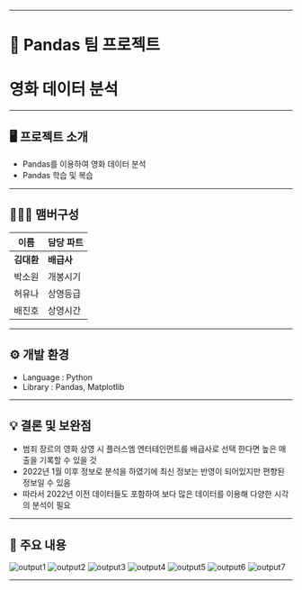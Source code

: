 ----------------------------------------------------------
# 🚩 Pandas 팀 프로젝트
# **영화 데이터 분석**
----------------------------------------------------------

## 🖥️ 프로젝트 소개
- Pandas를 이용하여 영화 데이터 분석
- Pandas 학습 및 복습
----------------------------------------------------------


## 🧑‍🤝‍🧑 맴버구성

| 이름 | 담당 파트 |
|---|---|
| **김대환**  | **배급사** |  
| 박소원  | 개봉시기 |  
| 허유나  | 상영등급 |  
| 배진호  | 상영시간 |  


----------------------------------------------------------

## ⚙️ 개발 환경
- Language : Python
- Library : Pandas, Matplotlib 

----------------------------------------------------------
## 💡 결론 및 보완점

- 범죄 장르의 영화 상영 시 플러스엠 엔터테인먼트를 배급사로 선택 한다면 높은 매출을 기록할 수 있을 것
- 2022년 1월 이후 정보로 분석을 하였기에 최신 정보는 반영이 되어있지만 편향된 정보일 수 있음
- 따라서 2022년 이전 데이터들도 포함하여 보다 많은 데이터를 이용해 다양한 시각의 분석이 필요

----------------------------------------------------------
## 📌 주요 내용
![output1](https://github.com/mansa97/KDT-4/assets/64315458/7076f8b2-8388-4c9c-9516-e2a82ddba6b9)
![output2](https://github.com/mansa97/KDT-4/assets/64315458/ddb25bab-3444-4d3a-a2fd-8407d61a114f)
![output3](https://github.com/mansa97/KDT-4/assets/64315458/5adcbf0c-2467-4587-bb87-46425e5b1b2b)
![output4](https://github.com/mansa97/KDT-4/assets/64315458/cce57cc8-8eac-4b14-ba8f-96e9377cfded)
![output5](https://github.com/mansa97/KDT-4/assets/64315458/0ab3075d-ad82-4f29-b46a-991865e82985)
![output6](https://github.com/mansa97/KDT-4/assets/64315458/ecf17648-2635-4a52-b54d-7fdf1775cd48)
![output7](https://github.com/mansa97/KDT-4/assets/64315458/ddcb5a6b-5783-47e3-8e08-4c7aad879df5)

----------------------------------------------------------

